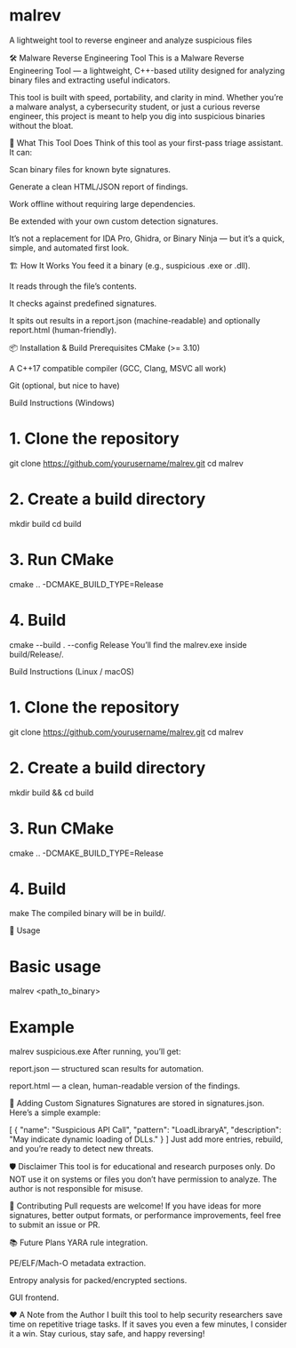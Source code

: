 # malrev
A lightweight tool to reverse engineer and analyze suspicious files

🛠️ Malware Reverse Engineering Tool
This is a Malware Reverse Engineering Tool — a lightweight, C++-based utility designed for analyzing binary files and extracting useful indicators.

This tool is built with speed, portability, and clarity in mind. Whether you’re a malware analyst, a cybersecurity student, or just a curious reverse engineer, this project is meant to help you dig into suspicious binaries without the bloat.

📜 What This Tool Does
Think of this tool as your first-pass triage assistant.
It can:

Scan binary files for known byte signatures.

Generate a clean HTML/JSON report of findings.

Work offline without requiring large dependencies.

Be extended with your own custom detection signatures.

It’s not a replacement for IDA Pro, Ghidra, or Binary Ninja — but it’s a quick, simple, and automated first look.

🏗️ How It Works
You feed it a binary (e.g., suspicious .exe or .dll).

It reads through the file’s contents.

It checks against predefined signatures.

It spits out results in a report.json (machine-readable) and optionally report.html (human-friendly).

📦 Installation & Build
Prerequisites
CMake (>= 3.10)

A C++17 compatible compiler (GCC, Clang, MSVC all work)

Git (optional, but nice to have)

Build Instructions (Windows)

# 1. Clone the repository
git clone https://github.com/yourusername/malrev.git
cd malrev

# 2. Create a build directory
mkdir build
cd build

# 3. Run CMake
cmake .. -DCMAKE_BUILD_TYPE=Release

# 4. Build
cmake --build . --config Release
You’ll find the malrev.exe inside build/Release/.

Build Instructions (Linux / macOS)

# 1. Clone the repository
git clone https://github.com/yourusername/malrev.git
cd malrev

# 2. Create a build directory
mkdir build && cd build

# 3. Run CMake
cmake .. -DCMAKE_BUILD_TYPE=Release

# 4. Build
make
The compiled binary will be in build/.

🚀 Usage

# Basic usage
malrev <path_to_binary>

# Example
malrev suspicious.exe
After running, you’ll get:

report.json — structured scan results for automation.

report.html — a clean, human-readable version of the findings.

🧩 Adding Custom Signatures
Signatures are stored in signatures.json.
Here’s a simple example:

[
  {
    "name": "Suspicious API Call",
    "pattern": "LoadLibraryA",
    "description": "May indicate dynamic loading of DLLs."
  }
]
Just add more entries, rebuild, and you’re ready to detect new threats.

🛡️ Disclaimer
This tool is for educational and research purposes only.
Do NOT use it on systems or files you don’t have permission to analyze.
The author is not responsible for misuse.

🤝 Contributing
Pull requests are welcome!
If you have ideas for more signatures, better output formats, or performance improvements, feel free to submit an issue or PR.

📚 Future Plans
YARA rule integration.

PE/ELF/Mach-O metadata extraction.

Entropy analysis for packed/encrypted sections.

GUI frontend.

❤️ A Note from the Author
I built this tool to help security researchers save time on repetitive triage tasks.
If it saves you even a few minutes, I consider it a win.
Stay curious, stay safe, and happy reversing!
